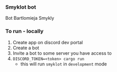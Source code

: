 ### Smyklot bot
Bot Bartlomieja Smykly

### To run - locally

1. Create app on discord dev portal
2. Create a bot
3. Invite a bot to some server you have access to
4. `DISCORD_TOKEN=<token> cargo run`
    - this will run `smyklot` in `development` mode

